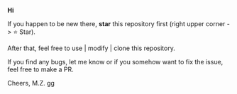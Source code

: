 **Hi**

If you happen to be new there, **star** this repository first (right upper corner -> :star: Star).

After that, feel free to use | modify | clone this repository.

If you find any bugs, let me know or if you somehow want to fix the issue, feel free to make a PR.

Cheers, M.Z.
gg
